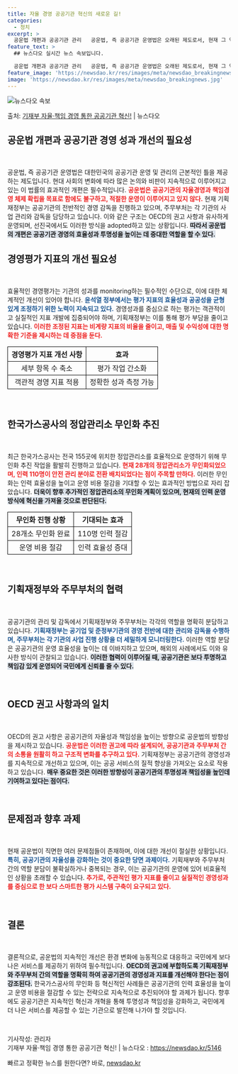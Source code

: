 ```yaml
---
title: 자율 경영 공공기관 혁신의 새로운 길!
categories:
  - 정치
excerpt: >
  공운법 개편과 공공기관 관리   공운법, 즉 공공기관 운영법은 오래된 제도로서, 현재 그 역할과 기능에 대해…
feature_text: >
  ## 뉴스다오 실시간 뉴스 속보입니다.

  공운법 개편과 공공기관 관리   공운법, 즉 공공기관 운영법은 오래된 제도로서, 현재 그 역할과 기능에 대해…
feature_image: 'https://newsdao.kr/res/images/meta/newsdao_breakingnews.jpg'
image: 'https://newsdao.kr/res/images/meta/newsdao_breakingnews.jpg'
---
```


![뉴스다오 속보](https://newsdao.kr/res/images/meta/newsdao_breakingnews.jpg)

<p>출처: <a href="https://newsdao.kr/5146" rel="dofollow">기재부 자율·책임 경영 통한 공공기관 혁신!</a> | 뉴스다오</p>

<h2 data-ke-size="size26">공운법 개편과 공공기관 경영 성과 개선의 필요성</h2>

<p data-ke-size="size16">&nbsp;</p>
공운법, 즉 공공기관 운영법은 대한민국의 공공기관 운영 및 관리의 근본적인 틀을 제공하는 제도입니다. 현대 사회의 변화에 따라 많은 논의와 비판이 지속적으로 이루어지고 있는 이 법률의 효과적인 개편은 필수적입니다. <b><span style="color: #ee2323;">공운법은 공공기관의 자율경영과 책임경영 체제 확립을 목표로 함에도 불구하고, 적절한 운영이 이루어지고 있지 않다.</span></b> 현재 기획재정부는 공공기관의 전반적인 경영 감독을 진행하고 있으며, 주무부처는 각 기관의 사업 관리와 감독을 담당하고 있습니다. 이와 같은 구조는 OECD의 권고 사항과 유사하게 운영되며, 선진국에서도 이러한 방식을 adopted하고 있는 상황입니다. <b><span style="background-color: #21538527;">따라서 공운법의 개편은 공공기관 경영의 효율성과 투명성을 높이는 데 중대한 역할을 할 수 있다.</span></b> 

<h2 data-ke-size="size26">경영평가 지표의 개선 필요성</h2>

<p data-ke-size="size16">&nbsp;</p>
효율적인 경영평가는 기관의 성과를 monitoring하는 필수적인 수단으로, 이에 대한 체계적인 개선이 있어야 합니다. <b><span style="color: #1a5490;">윤석열 정부에서는 평가 지표의 효율성과 공공성을 균형 있게 조정하기 위한 노력이 지속되고 있다.</span></b> 경영성과를 중심으로 하는 평가는 객관적이고 실질적인 지표 개발에 집중되어야 하며, 기획재정부는 이를 통해 평가 부담을 줄이고 있습니다. <b><span style="color: #ee2323;">이러한 조정된 지표는 비계량 지표의 비율을 줄이고, 매출 및 수익성에 대한 명확한 기준을 제시하는 데 중점을 둔다.</span></b> 

<table style="border-collapse: collapse; width:100%;">
    <tr>
        <th style="text-align: center; border: 1px solid black;"><b>경영평가 지표 개선 사항</b></th>
        <th style="text-align: center; border: 1px solid black;"><b>효과</b></th>
    </tr>
    <tr>
        <td style="text-align: center; border: 1px solid black;">세부 항목 수 축소</td>
        <td style="text-align: center; border: 1px solid black;">평가 작업 간소화</td>
    </tr>
    <tr>
        <td style="text-align: center; border: 1px solid black;">객관적 경영 지표 적용</td>
        <td style="text-align: center; border: 1px solid black;">정확한 성과 측정 가능</td>
    </tr>
</table>

<p data-ke-size="size16">&nbsp;</p>

<h2 data-ke-size="size26">한국가스공사의 정압관리소 무인화 추진</h2>

<p data-ke-size="size16">&nbsp;</p>
최근 한국가스공사는 전국 155곳에 위치한 정압관리소를 효율적으로 운영하기 위해 무인화 추진 작업을 활발히 진행하고 있습니다. <b><span style="color: #ee2323;">현재 28개의 정압관리소가 무인화되었으며, 인력 110명이 안전 관리 분야로 전환 배치되었다는 점이 주목할 만하다.</span></b> 이러한 무인화는 인력 효율성을 높이고 운영 비용 절감을 기대할 수 있는 효과적인 방법으로 자리 잡았습니다. <b><span style="background-color: #21538527;">더욱이 향후 추가적인 정압관리소의 무인화 계획이 있으며, 현재의 인력 운영 방식에 혁신을 가져올 것으로 판단된다.</span></b>

<table style="border-collapse: collapse; width:100%;">
    <tr>
        <th style="text-align: center; border: 1px solid black;"><b>무인화 진행 상황</b></th>
        <th style="text-align: center; border: 1px solid black;"><b>기대되는 효과</b></th>
    </tr>
    <tr>
        <td style="text-align: center; border: 1px solid black;">28개소 무인화 완료</td>
        <td style="text-align: center; border: 1px solid black;">110명 인력 절감</td>
    </tr>
    <tr>
        <td style="text-align: center; border: 1px solid black;">운영 비용 절감</td>
        <td style="text-align: center; border: 1px solid black;">인력 효율성 증대</td>
    </tr>
</table>

<p data-ke-size="size16">&nbsp;</p>

<h2 data-ke-size="size26">기획재정부와 주무부처의 협력</h2>

<p data-ke-size="size16">&nbsp;</p>
공공기관의 관리 및 감독에서 기획재정부와 주무부처는 각각의 역할을 명확히 분담하고 있습니다. <b><span style="color: #1a5490;">기획재정부는 공기업 및 준정부기관의 경영 전반에 대한 관리와 감독을 수행하며, 주무부처는 각 기관의 사업 진행 상황을 더 세밀하게 모니터링한다.</span></b> 이러한 역할 분담은 공공기관의 운영 효율성을 높이는 데 이바지하고 있으며, 해외의 사례에서도 이와 유사한 방식이 관찰되고 있습니다. <b><span style="background-color: #21538527;">이러한 협력이 이루어질 때, 공공기관은 보다 투명하고 책임감 있게 운영되어 국민에게 신뢰를 줄 수 있다.</span></b>

<p data-ke-size="size16">&nbsp;</p>

<h2 data-ke-size="size26">OECD 권고 사항과의 일치</h2>

<p data-ke-size="size16">&nbsp;</p>
OECD의 권고 사항은 공공기관의 자율성과 책임성을 높이는 방향으로 공운법의 방향성을 제시하고 있습니다. <b><span style="color: #ee2323;">공운법은 이러한 권고에 따라 설계되어, 공공기관과 주무부처 간의 소통을 원활히 하고 구조적 변화를 추구하고 있다.</span></b> 기획재정부는 공공기관의 경영성과를 지속적으로 개선하고 있으며, 이는 공공 서비스의 질적 향상을 가져오는 요소로 작용하고 있습니다. <b><span style="background-color: #21538527;">매우 중요한 것은 이러한 방향성이 공공기관의 투명성과 책임성을 높인데 기여하고 있다는 점이다.</span></b>

<p data-ke-size="size16">&nbsp;</p>

<h2 data-ke-size="size26">문제점과 향후 과제</h2>

<p data-ke-size="size16">&nbsp;</p>
현재 공운법이 직면한 여러 문제점들이 존재하며, 이에 대한 개선이 절실한 상황입니다. <b><span style="color: #1a5490;">특히, 공공기관의 자율성을 강화하는 것이 중요한 당면 과제이다.</span></b> 기획재부와 주무부처 간의 역할 분담이 불확실하거나 중복되는 경우, 이는 공공기관의 운영에 있어 비효율적인 상황을 초래할 수 있습니다. <b><span style="color: #ee2323;">추가로, 주관적인 평가 지표를 줄이고 실질적인 경영성과를 중심으로 한 보다 스마트한 평가 시스템 구축이 요구되고 있다.</span></b> 

<p data-ke-size="size16">&nbsp;</p>

<h2 data-ke-size="size26">결론</h2>

<p data-ke-size="size16">&nbsp;</p>
결론적으로, 공운법의 지속적인 개선은 환경 변화에 능동적으로 대응하고 국민에게 보다 나은 서비스를 제공하기 위하여 필수적입니다. <b><span style="background-color: #21538527;">OECD의 권고에 부합하도록 기획재정부와 주무부처 간의 역할을 명확히 하여 공공기관의 경영성과 지표를 개선해야 한다는 점이 강조된다.</span></b> 한국가스공사의 무인화 등 혁신적인 사례들은 공공기관의 인력 효율성을 높이고 운영 비용을 절감할 수 있는 전략으로 지속적으로 추진되어야 할 과제가 됩니다. 향후에도 공공기관은 지속적인 혁신과 개혁을 통해 투명성과 책임성을 강화하고, 국민에게 더 나은 서비스를 제공할 수 있는 기관으로 발전해 나가야 할 것입니다.

<p data-ke-size="size16">&nbsp;</p>

기사작성: 관리자  
기재부 자율·책임 경영 통한 공공기관 혁신! | 뉴스다오  : https://newsdao.kr/5146 

빠르고 정확한 뉴스를 원한다면? 바로, <a href="https://newsdao.kr" rel="dofollow">newsdao.kr</a>


